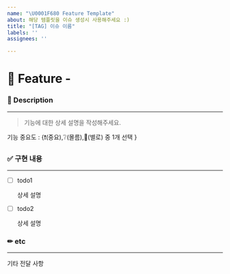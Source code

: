 ```yaml
---
name: "\U0001F680 Feature Template"
about: 해당 템플릿을 이슈 생성시 사용해주세요 :)
title: "[TAG] 이슈 이름"
labels: ''
assignees: ''

---
```


# 🚀 Feature - <!--{ 작업 내용 }-->
<!-- 위 작업내용 주석에 어떤 기능인지 적어주세요 -->

### 📝 Description

---
> 기능에 대한 상세 설명을 작성해주세요.

기능 중요도 : {❗(중요),❔(몰름),🍵(별로) 중 1개 선택 }

### ✅ 구현 내용

---
<!-- 구현 과정 기록 -->
- [ ] todo1

    상세 설명
- [ ] todo2

    상세 설명

### ✏ etc

---
기타 전달 사항
